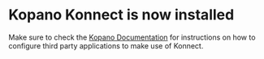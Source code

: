Kopano Konnect is now installed
===============================

Make sure to check the [Kopano Documentation](https://documentation.kopano.io/kopanocore_administrator_manual/configure_kc_components.html#configure-3rd-party-applications-to-authenticate-using-konnect) for instructions on how to configure third party applications to make use of Konnect.

